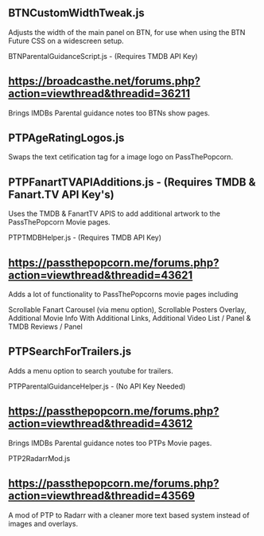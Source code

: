 BTNCustomWidthTweak.js
------------------------------
Adjusts the width of the main panel on BTN, for use when using the BTN Future CSS on a widescreen setup.


BTNParentalGuidanceScript.js - (Requires TMDB API Key)

https://broadcasthe.net/forums.php?action=viewthread&threadid=36211
------------------------------
Brings IMDBs Parental guidance notes too BTNs show pages.

PTPAgeRatingLogos.js
------------------------------
Swaps the text cetification tag for a image logo on PassThePopcorn.

PTPFanartTVAPIAdditions.js - (Requires TMDB & Fanart.TV API Key's)
------------------------------
Uses the TMDB & FanartTV APIS to add additional artwork to the PassThePopcorn Movie pages.

PTPTMDBHelper.js - (Requires TMDB API Key)

https://passthepopcorn.me/forums.php?action=viewthread&threadid=43621
------------------------------
Adds a lot of functionality to PassThePopcorns movie pages including

Scrollable Fanart Carousel (via menu option), Scrollable Posters Overlay, Additional Movie Info With Additional Links, Additional Video List / Panel & TMDB Reviews / Panel

PTPSearchForTrailers.js
------------------------------
Adds a menu option to search youtube for trailers.

PTPParentalGuidanceHelper.js - (No API Key Needed)

https://passthepopcorn.me/forums.php?action=viewthread&threadid=43612
------------------------------
Brings IMDBs Parental guidance notes too PTPs Movie pages. 

PTP2RadarrMod.js

https://passthepopcorn.me/forums.php?action=viewthread&threadid=43569
------------------------------
A mod of PTP to Radarr with a cleaner more text based system instead of images and overlays.

